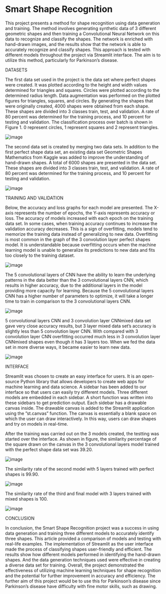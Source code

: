 # Smart Shape Recognition

This project presents a method for shape recognition using data generation and training. The method involves generating synthetic data of 3 different geometric shapes and then training a Convolutional Neural Network on this data to recognize and classify the shapes. The network is enriched with hand-drawn images, and the results show that the network is able to accurately recognize and classify shapes. This approach is tested with different models throughout the project via Streamlit interface. The aim is to utilize this method, particularly for Parkinson’s disease.

DATASETS

The first data set used in the project is the data set where perfect shapes were created. It was plotted according to the height and width values determined for triangles and squares. Circles were plotted according to the determined radius length. Data augmentation was performed on the plotted figures for triangles, squares, and circles. By generating the shapes that were originally created, 4000 shapes were obtained from each shape. These shapes are divided into 3 classes train, test, and validation. A rate of 80 percent was determined for the training process, and 10 percent for testing and validation. The classification process over batch is shown in Figure 1. 0 represent circles, 1 represent squares and 2 represent triangles.

![image](https://user-images.githubusercontent.com/33731743/218152209-8eec9ae1-0e4e-4328-8ca9-89e1b5081099.png)

The second data set is created by merging two data sets. In addition to the first perfect shape data set, an existing data set Geometric Shapes Mathematics from Kaggle was added to improve the understanding of hand-drawn shapes. A total of 6000 shapes are presented in the data set. These shapes are divided into 3 classes train, test, and validation. A rate of 80 percent was determined for the training process, and 10 percent for testing and validation.

![image](https://user-images.githubusercontent.com/33731743/218152631-3d072fa4-c140-498e-befb-76c3ea29ed4b.png)

TRAINING AND VALIDATION

Below, the accuracy and loss graphs for each model are presented. The X-axis represents the number of epochs, the Y-axis represents accuracy or loss. The accuracy of models increased with each epoch on the training data set. In some cases, when training accuracy continues to increase the validation accuracy decreases. This is a sign of overfitting, models tend to memorize the training data instead of generalizing to new data. Overfitting is most common in the graph of the 3 convolution layer perfect shapes model. It is understandable because overfitting occurs when the machine learning model is unable to generalize its predictions to new data and fits too closely to the training dataset.

![image](https://user-images.githubusercontent.com/33731743/218132413-80556c51-a43b-4e03-815d-1dcbd53ce2c6.png)

The 5 convolutional layers of CNN have the ability to learn the underlying patterns in the data better than the 3 convolutional layers CNN, which results in higher accuracy, due to the additional layers in the model providing more capacity for learning. Because the 5 convolutional layers CNN has a higher number of parameters to optimize, it will take a longer time to train in comparison to the 3 convolutional layers CNN.

![image](https://user-images.githubusercontent.com/33731743/218132568-16a6f67e-ebe0-462f-a9ae-5ee3e7453b91.png)

5 convolutional layers CNN and 3 convolution layer CNNmixed data set gave very close accuracy results, but 3 layer mixed data set’s accuracy is slightly less than 5 convolution layer CNN. With compared with 3 convolution layer CNN overfitting occurred much less in 3 convolution layer CNNmixed shapes even though it has 3 layers too. When we fed the data set in more diverse ways, it became easier to learn new data.

![image](https://user-images.githubusercontent.com/33731743/218132733-2cca471e-fb27-4090-9395-e7750f345e81.png)

INTERFACE

Streamlit was chosen to create an easy interface for users. It is an open-source Python library that allows developers to create web apps for machine learning and data science. A sidebar has been added to our interface so that users can easily try different models. Three different models are embedded in each sidebar. A short function was written into these sidebars to get prediction output. Each sidebar has a drawable canvas inside. The drawable canvas is added to the Streamlit application using the ”st.canvas” function. The canvas is essentially a blank space on which the user can draw interactively. In this way, users can draw shapes and try on models in real-time.

After the training was carried out on the 3 models created, the testting was started over the interface. As shown in figure, the similarity percentage of the
square drawn on the canvas in the 3 convolutional layers model trained with the perfect shape data set was 39.20.

![image](https://user-images.githubusercontent.com/33731743/218133154-84e6a355-d5be-4c29-ac9a-01d986ab0702.png)

The similarity rate of the second model with 5 layers trained with perfect shapes is 99.90.

![image](https://user-images.githubusercontent.com/33731743/218133257-dda29e96-a1af-45e9-ad3b-f3747b609c4d.png)

The similarity rate of the third and final model with 3 layers trained with mixed shapes is 100.

![image](https://user-images.githubusercontent.com/33731743/218133352-4f7e0e85-e94f-4f4f-8539-02bf0235f762.png)

CONCLUSION

In conclusion, the Smart Shape Recognition project was a success in using data generation and training three different models to accurately identify three shapes. This article provided a comparison of models and testing with real-life examples. The implementation of Streamlit as the user interface made the process of classifying shapes user-friendly and efficient. The results show how different models performed in identifying the hand-drawn shapes. And the data generation techniques used were effective in creating a diverse data set for training. Overall, the project demonstrated the effectiveness of utilizing machine learning techniques for shape recognition and the potential for further improvement in accuracy and efficiency. The further aim of this project would be to use this for Parkinson’s disease since Parkinson’s disease have difficulty with fine motor skills, such as drawing.

